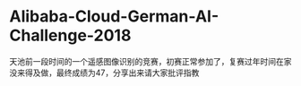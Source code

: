# Alibaba-Cloud-German-AI-Challenge-2018
天池前一段时间的一个遥感图像识别的竞赛，初赛正常参加了，复赛过年时间在家没来得及做，最终成绩为47，分享出来请大家批评指教
